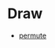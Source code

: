 # Draw

- [permute](https://shop.montalvomiguelo.com/cdn/shop/files/permute.png?v=3772386332569951241)
